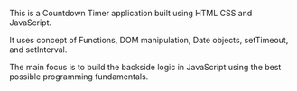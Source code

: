 This is a Countdown Timer application built using HTML CSS and JavaScript.

It uses concept of Functions, DOM manipulation, Date objects, setTimeout, and setInterval.

The main focus is to build the backside logic in JavaScript using the best possible programming fundamentals.